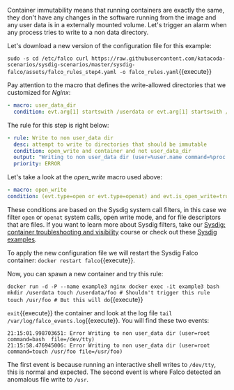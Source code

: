 Container immutability means that running containers are exactly the same, they don't have any changes in the software running from the image and any user data is in a externally mounted volume. Let's trigger an alarm when any process tries to write to a non data directory.

Let's download a new version of the configuration file for this example:

`
sudo -s
cd /etc/falco
curl https://raw.githubusercontent.com/katacoda-scenarios/sysdig-scenarios/master/sysdig-falco/assets/falco_rules_step4.yaml -o falco_rules.yaml
`{{execute}}

Pay attention to the macro that defines the write-allowed directories that we customized for _Nginx_:

```yaml
- macro: user_data_dir
  condition: evt.arg[1] startswith /userdata or evt.arg[1] startswith /var/log/nginx or evt.arg[1] startswith /var/run/nginx
```

The rule for this step is right below:

```yaml
- rule: Write to non user_data dir
  desc: attempt to write to directories that should be immutable
  condition: open_write and container and not user_data_dir
  output: "Writing to non user_data dir (user=%user.name command=%proc.cmdline file=%fd.name)"
  priority: ERROR
```

Let's take a look at the *open_write* macro used above:

```yaml
- macro: open_write
condition: (evt.type=open or evt.type=openat) and evt.is_open_write=true and fd.typechar='f'
```

These conditions are based on the Sysdig system call filters, in this case we filter `open` or `openat` system calls, open write mode, and for file descriptors that are files. If you want to learn more about Sysdig filters, take our [Sysdig: container troubleshooting and visibility](https://katacoda.com/sysdig/scenarios/sysdig-container-visibility) course or check out these [Sysdig examples](https://github.com/draios/sysdig/wiki/Sysdig-Examples).

To apply the new configuration file we will restart the Sysdig Falco container: `docker restart falco`{{execute}}.

Now, you can spawn a new container and try this rule:

`
docker run -d -P --name example3 nginx
docker exec -it example3 bash
mkdir /userdata
touch /userdata/foo # Shouldn't trigger this rule
touch /usr/foo # But this will do
`{{execute}}

`exit`{{execute}} the container and look at the log file `tail /var/log/falco_events.log`{{execute}}. You will find these two events:

```
21:15:01.998703651: Error Writing to non user_data dir (user=root command=bash  file=/dev/tty)
21:15:58.476945006: Error Writing to non user_data dir (user=root command=touch /usr/foo file=/usr/foo)
```

The first event is because running an interactive shell writes to `/dev/tty`, this is normal and expected. The second event is where Falco detected an anomalous file write to `/usr`.
